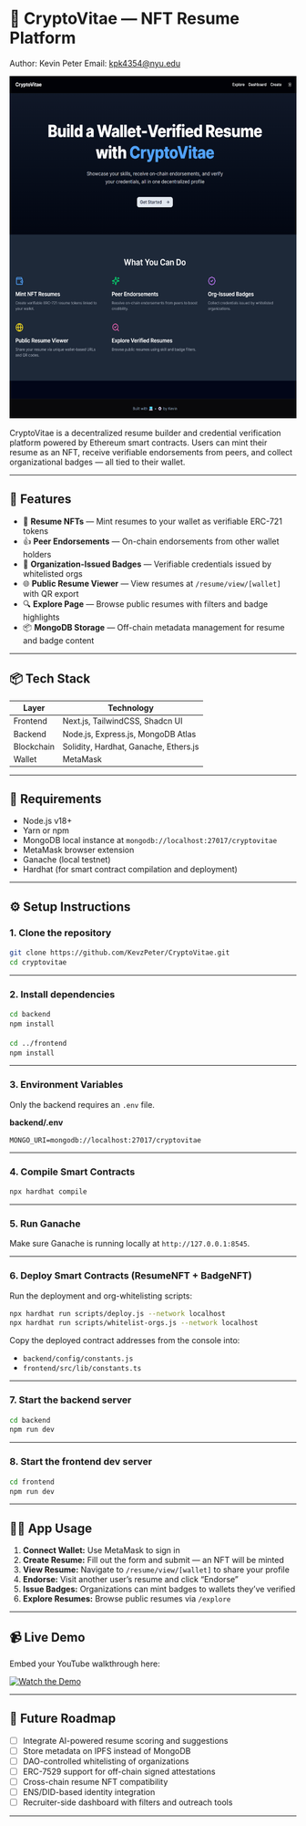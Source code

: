 # 🧾 CryptoVitae — NFT Resume Platform

Author: Kevin Peter
Email: kpk4354@nyu.edu

<img src="./media/homepage.png" height="600px" width="auto" alt="Homepage"></img>

CryptoVitae is a decentralized resume builder and credential verification platform powered by Ethereum smart contracts. Users can mint their resume as an NFT, receive verifiable endorsements from peers, and collect organizational badges — all tied to their wallet.

---

## 🚀 Features

- 🔐 **Resume NFTs** — Mint resumes to your wallet as verifiable ERC-721 tokens
- 👍 **Peer Endorsements** — On-chain endorsements from other wallet holders
- 🏅 **Organization-Issued Badges** — Verifiable credentials issued by whitelisted orgs
- 🌐 **Public Resume Viewer** — View resumes at `/resume/view/[wallet]` with QR export
- 🔍 **Explore Page** — Browse public resumes with filters and badge highlights
- 📦 **MongoDB Storage** — Off-chain metadata management for resume and badge content

---

## 📦 Tech Stack

| Layer      | Technology                            |
| ---------- | ------------------------------------- |
| Frontend   | Next.js, TailwindCSS, Shadcn UI       |
| Backend    | Node.js, Express.js, MongoDB Atlas    |
| Blockchain | Solidity, Hardhat, Ganache, Ethers.js |
| Wallet     | MetaMask                              |

---

## 🧰 Requirements

- Node.js v18+
- Yarn or npm
- MongoDB local instance at `mongodb://localhost:27017/cryptovitae`
- MetaMask browser extension
- Ganache (local testnet)
- Hardhat (for smart contract compilation and deployment)

---

## ⚙️ Setup Instructions

### 1. Clone the repository

```bash
git clone https://github.com/KevzPeter/CryptoVitae.git
cd cryptovitae
```

---

### 2. Install dependencies

```bash
cd backend
npm install

cd ../frontend
npm install
```

---

### 3. Environment Variables

Only the backend requires an `.env` file.

**backend/.env**

```env
MONGO_URI=mongodb://localhost:27017/cryptovitae
```

---

### 4. Compile Smart Contracts

```bash
npx hardhat compile
```

---

### 5. Run Ganache

Make sure Ganache is running locally at `http://127.0.0.1:8545`.

---

### 6. Deploy Smart Contracts (ResumeNFT + BadgeNFT)

Run the deployment and org-whitelisting scripts:

```bash
npx hardhat run scripts/deploy.js --network localhost
npx hardhat run scripts/whitelist-orgs.js --network localhost
```

Copy the deployed contract addresses from the console into:

- `backend/config/constants.js`
- `frontend/src/lib/constants.ts`

---

### 7. Start the backend server

```bash
cd backend
npm run dev
```

---

### 8. Start the frontend dev server

```bash
cd frontend
npm run dev
```

---

## 🧑‍💻 App Usage

1. **Connect Wallet:** Use MetaMask to sign in
2. **Create Resume:** Fill out the form and submit — an NFT will be minted
3. **View Resume:** Navigate to `/resume/view/[wallet]` to share your profile
4. **Endorse:** Visit another user’s resume and click “Endorse”
5. **Issue Badges:** Organizations can mint badges to wallets they’ve verified
6. **Explore Resumes:** Browse public resumes via `/explore`

---

## 📹 Live Demo

Embed your YouTube walkthrough here:

[![Watch the Demo](https://img.youtube.com/vi/YOUR_VIDEO_ID/0.jpg)](https://www.youtube.com/watch?v=YOUR_VIDEO_ID)

---

## 📌 Future Roadmap

- [ ] Integrate AI-powered resume scoring and suggestions
- [ ] Store metadata on IPFS instead of MongoDB
- [ ] DAO-controlled whitelisting of organizations
- [ ] ERC-7529 support for off-chain signed attestations
- [ ] Cross-chain resume NFT compatibility
- [ ] ENS/DID-based identity integration
- [ ] Recruiter-side dashboard with filters and outreach tools

---
